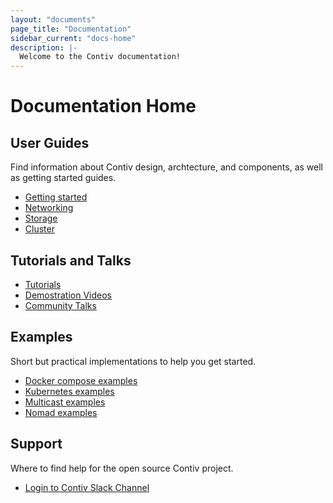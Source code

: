 ```yaml
---
layout: "documents"
page_title: "Documentation"
sidebar_current: "docs-home"
description: |-
  Welcome to the Contiv documentation!
---
```

# Documentation Home

## User Guides
Find information about Contiv design, archtecture, and components, as well as getting started
guides.

- [Getting started](/documents/gettingStarted)
- [Networking](/documents/networking)
- [Storage](/documents/storage)
- [Cluster](/documents/cluster)

## Tutorials and Talks
- [Tutorials](/documents/tutorials)
- [Demostration Videos](/documents/demos)
- [Community Talks](/documents/talks)


## Examples
Short but practical implementations to help you get started.

- [Docker compose examples](/documents/samples)
- [Kubernetes examples](/documents/samples)
- [Multicast examples](/documents/samples)
- [Nomad examples](/documents/samples)


## Support
Where to find help for the open source Contiv project.

- <a href="https://contiv-slack.herokuapp.com" target="_blank"> Login to Contiv Slack Channel </a>
